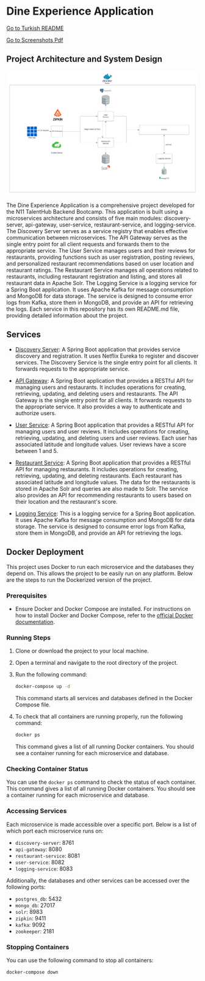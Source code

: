 # Dine Experience Application

[Go to Turkish README](README_TR.md)

[Go to Screenshots Pdf](./dineXperienceApp.pdf )

## Project Architecture and System Design

[![Dine Experience Application Architecture](./img/n11_talenthub_final_project_design.png)](./img/n11_talenthub_final_project_design.png)

The Dine Experience Application is a comprehensive project developed for the N11 TalentHub Backend Bootcamp. This application is built using a microservices architecture and consists of five main modules: discovery-server, api-gateway, user-service, restaurant-service, and logging-service. The Discovery Server serves as a service registry that enables effective communication between microservices. The API Gateway serves as the single entry point for all client requests and forwards them to the appropriate service. The User Service manages users and their reviews for restaurants, providing functions such as user registration, posting reviews, and personalized restaurant recommendations based on user location and restaurant ratings. The Restaurant Service manages all operations related to restaurants, including restaurant registration and listing, and stores all restaurant data in Apache Solr. The Logging Service is a logging service for a Spring Boot application. It uses Apache Kafka for message consumption and MongoDB for data storage. The service is designed to consume error logs from Kafka, store them in MongoDB, and provide an API for retrieving the logs. Each service in this repository has its own README.md file, providing detailed information about the project.

## Services

- [Discovery Server](./discovery-server/README.md): A Spring Boot application that provides service discovery and registration. It uses Netflix Eureka to register and discover services. The Discovery Service is the single entry point for all clients. It forwards requests to the appropriate service.

- [API Gateway](./api-gateway/README.md): A Spring Boot application that provides a RESTful API for managing users and restaurants. It includes operations for creating, retrieving, updating, and deleting users and restaurants. The API Gateway is the single entry point for all clients. It forwards requests to the appropriate service. It also provides a way to authenticate and authorize users.

- [User Service](./user-service/README.md): A Spring Boot application that provides a RESTful API for managing users and user reviews. It includes operations for creating, retrieving, updating, and deleting users and user reviews. Each user has associated latitude and longitude values. User reviews have a score between 1 and 5.

- [Restaurant Service](./restaurant-service/README.md): A Spring Boot application that provides a RESTful API for managing restaurants. It includes operations for creating, retrieving, updating, and deleting restaurants. Each restaurant has associated latitude and longitude values. The data for the restaurants is stored in Apache Solr and queries are also made to Solr. The service also provides an API for recommending restaurants to users based on their location and the restaurant's score.

- [Logging Service](./logging-service/README.md): This is a logging service for a Spring Boot application. It uses Apache Kafka for message consumption and MongoDB for data storage. The service is designed to consume error logs from Kafka, store them in MongoDB, and provide an API for retrieving the logs.

## Docker Deployment

This project uses Docker to run each microservice and the databases they depend on. This allows the project to be easily run on any platform. Below are the steps to run the Dockerized version of the project.

### Prerequisites

- Ensure Docker and Docker Compose are installed. For instructions on how to install Docker and Docker Compose, refer to the [official Docker documentation](https://docs.docker.com/get-docker/).

### Running Steps

1. Clone or download the project to your local machine.

2. Open a terminal and navigate to the root directory of the project.

3. Run the following command:

    ```bash
    docker-compose up -d
    ```

   This command starts all services and databases defined in the Docker Compose file.

4. To check that all containers are running properly, run the following command:

    ```bash
    docker ps
    ```

   This command gives a list of all running Docker containers. You should see a container running for each microservice and database.

### Checking Container Status

You can use the `docker ps` command to check the status of each container. This command gives a list of all running Docker containers. You should see a container running for each microservice and database.

### Accessing Services

Each microservice is made accessible over a specific port. Below is a list of which port each microservice runs on:

- `discovery-server`: 8761
- `api-gateway`: 8080
- `restaurant-service`: 8081
- `user-service`: 8082
- `logging-service`: 8083

Additionally, the databases and other services can be accessed over the following ports:

- `postgres_db`: 5432
- `mongo_db`: 27017
- `solr`: 8983
- `zipkin`: 9411
- `kafka`: 9092
- `zookeeper`: 2181

### Stopping Containers

You can use the following command to stop all containers:

```bash
docker-compose down
